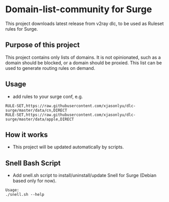 # Domain-list-community for Surge

This project downloads latest release from v2ray dlc, to be used as Ruleset rules for Surge.

## Purpose of this project

This project contains only lists of domains. It is not opinionated, such as a domain should be blocked, or a domain should be proxied. This list can be used to generate routing rules on demand.

## Usage

- add rules to your surge conf, e.g.

```
RULE-SET,https://raw.githubusercontent.com/xjasonlyu/dlc-surge/master/data/cn,DIRECT
RULE-SET,https://raw.githubusercontent.com/xjasonlyu/dlc-surge/master/data/apple,DIRECT
```

## How it works

- This project will be updated automatically by scripts.

## Snell Bash Script
- Add snell.sh script to install/uninstall/update Snell for Surge (Debian based only for now).
```
Usage:
./snell.sh --help
```
